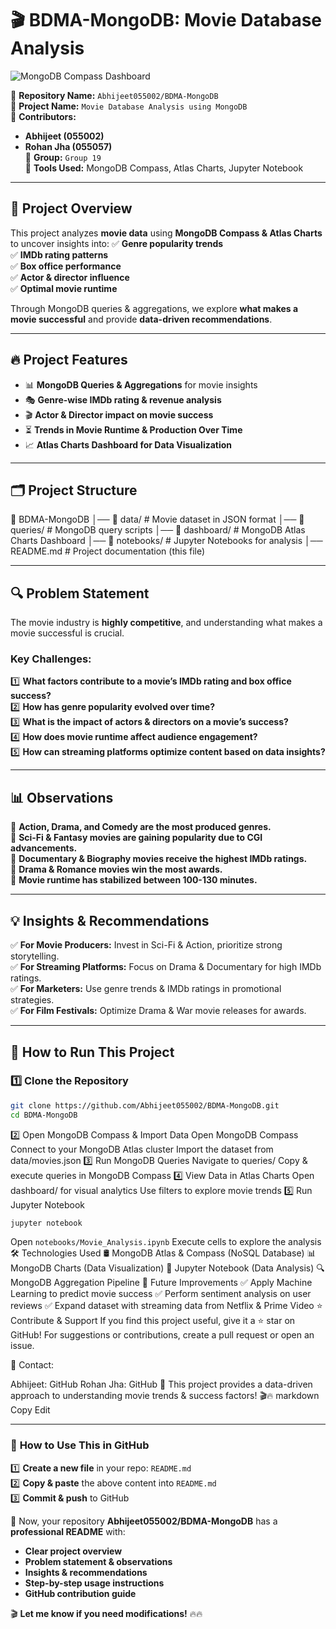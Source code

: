 # 🎬 BDMA-MongoDB: Movie Database Analysis

![MongoDB Compass Dashboard](Movie-Analytics-Dashboard.png)

📌 **Repository Name:** `Abhijeet055002/BDMA-MongoDB`  
📌 **Project Name:** `Movie Database Analysis using MongoDB`  
📌 **Contributors:**  
- **Abhijeet (055002)**
- **Rohan Jha (055057)**  
📌 **Group:** `Group 19`  
📌 **Tools Used:** MongoDB Compass, Atlas Charts, Jupyter Notebook  

---

## 📌 **Project Overview**
This project analyzes **movie data** using **MongoDB Compass & Atlas Charts** to uncover insights into:
✅ **Genre popularity trends**  
✅ **IMDb rating patterns**  
✅ **Box office performance**  
✅ **Actor & director influence**  
✅ **Optimal movie runtime**  

Through MongoDB queries & aggregations, we explore **what makes a movie successful** and provide **data-driven recommendations**.

---

## 🔥 **Project Features**
- 📊 **MongoDB Queries & Aggregations** for movie insights  
- 🎭 **Genre-wise IMDb rating & revenue analysis**  
- 🎬 **Actor & Director impact on movie success**  
- ⏳ **Trends in Movie Runtime & Production Over Time**  
- 📈 **Atlas Charts Dashboard for Data Visualization**  

---

## 🗂 **Project Structure**
📂 BDMA-MongoDB 
│── 📁 data/ # Movie dataset in JSON format 
│── 📁 queries/ # MongoDB query scripts 
│── 📁 dashboard/ # MongoDB Atlas Charts Dashboard 
│── 📁 notebooks/ # Jupyter Notebooks for analysis 
│── README.md # Project documentation (this file)

---

## 🔍 **Problem Statement**
The movie industry is **highly competitive**, and understanding what makes a movie successful is crucial.  
### **Key Challenges:**
1️⃣ **What factors contribute to a movie’s IMDb rating and box office success?**  
2️⃣ **How has genre popularity evolved over time?**  
3️⃣ **What is the impact of actors & directors on a movie’s success?**  
4️⃣ **How does movie runtime affect audience engagement?**  
5️⃣ **How can streaming platforms optimize content based on data insights?**  

---

## 📊 **Observations**
📌 **Action, Drama, and Comedy are the most produced genres.**  
📌 **Sci-Fi & Fantasy movies are gaining popularity due to CGI advancements.**  
📌 **Documentary & Biography movies receive the highest IMDb ratings.**  
📌 **Drama & Romance movies win the most awards.**  
📌 **Movie runtime has stabilized between 100-130 minutes.**  

---

## 💡 **Insights & Recommendations**
✅ **For Movie Producers:** Invest in Sci-Fi & Action, prioritize strong storytelling.  
✅ **For Streaming Platforms:** Focus on Drama & Documentary for high IMDb ratings.  
✅ **For Marketers:** Use genre trends & IMDb ratings in promotional strategies.  
✅ **For Film Festivals:** Optimize Drama & War movie releases for awards.  

---


## 📌 **How to Run This Project**
### **1️⃣ Clone the Repository**
```bash
git clone https://github.com/Abhijeet055002/BDMA-MongoDB.git
cd BDMA-MongoDB
```
2️⃣ Open MongoDB Compass & Import Data
Open MongoDB Compass
Connect to your MongoDB Atlas cluster
Import the dataset from data/movies.json
3️⃣ Run MongoDB Queries
Navigate to queries/
Copy & execute queries in MongoDB Compass
4️⃣ View Data in Atlas Charts
Open dashboard/ for visual analytics
Use filters to explore movie trends
5️⃣ Run Jupyter Notebook
```bash
jupyter notebook
```
Open `notebooks/Movie_Analysis.ipynb`
Execute cells to explore the analysis
🛠 Technologies Used
🛢 MongoDB Atlas & Compass (NoSQL Database)
📊 MongoDB Charts (Data Visualization)
🐍 Jupyter Notebook (Data Analysis)
🔍 MongoDB Aggregation Pipeline
🚀 Future Improvements
✅ Apply Machine Learning to predict movie success
✅ Perform sentiment analysis on user reviews
✅ Expand dataset with streaming data from Netflix & Prime Video
⭐ Contribute & Support
If you find this project useful, give it a ⭐ star on GitHub!
For suggestions or contributions, create a pull request or open an issue.

📩 Contact:

Abhijeet: GitHub
Rohan Jha: GitHub
🎯 This project provides a data-driven approach to understanding movie trends & success factors! 🎬🔥
markdown
Copy
Edit

---

### 📌 **How to Use This in GitHub**
1️⃣ **Create a new file** in your repo: `README.md`  
2️⃣ **Copy & paste** the above content into `README.md`  
3️⃣ **Commit & push** to GitHub  

🚀 Now, your repository **Abhijeet055002/BDMA-MongoDB** has a **professional README** with:
- **Clear project overview**
- **Problem statement & observations**
- **Insights & recommendations**
- **Step-by-step usage instructions**
- **GitHub contribution guide**  

🎬 **Let me know if you need modifications!** 🔥🔥
